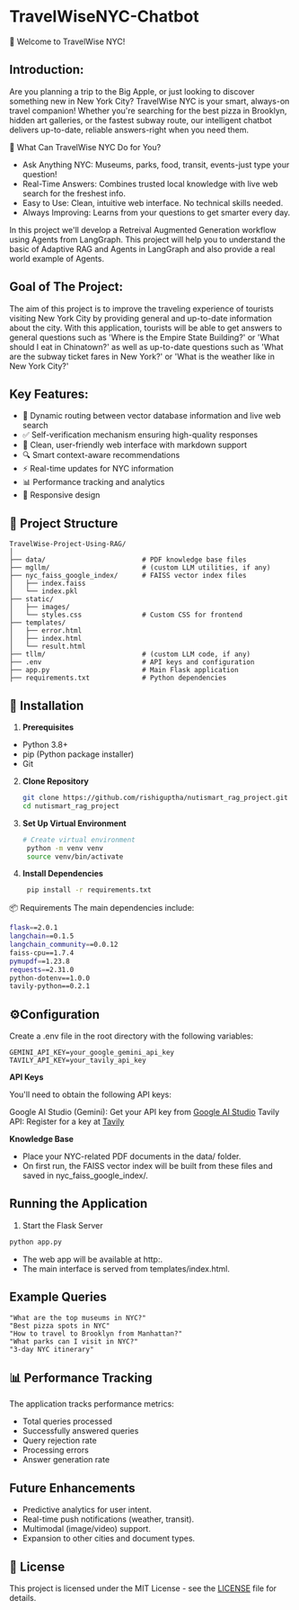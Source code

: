 # TravelWiseNYC-Chatbot
👋 Welcome to TravelWise NYC!

## Introduction:
Are you planning a trip to the Big Apple, or just looking to discover something new in New York City? TravelWise NYC is your smart, always-on travel companion!
Whether you're searching for the best pizza in Brooklyn, hidden art galleries, or the fastest subway route, our intelligent chatbot delivers up-to-date, reliable answers-right when you need them.

🚀 What Can TravelWise NYC Do for You?

- Ask Anything NYC: Museums, parks, food, transit, events-just type your question!
- Real-Time Answers: Combines trusted local knowledge with live web search for the freshest info.
- Easy to Use: Clean, intuitive web interface. No technical skills needed.
- Always Improving: Learns from your questions to get smarter every day.

In this project we'll develop a Retreival Augmented Generation workflow using Agents from LangGraph.
This project will help you to understand the basic of Adaptive RAG and Agents in LangGraph and also provide a real world example of Agents.

## Goal of The Project:
The aim of this project is to improve the traveling experience of tourists visiting New York City by providing general and up-to-date information about the city.
With this application, tourists will be able to get answers to general questions such as 'Where is the Empire State Building?' or 'What should I eat in Chinatown?' as well as up-to-date questions such as 'What are the subway ticket fares in New York?' or 'What is the weather like in New York City?'

## Key Features:

- 🧠 Dynamic routing between vector database information and live web search
- ✅ Self-verification mechanism ensuring high-quality responses
- 🎨 Clean, user-friendly web interface with markdown support
- 🔍 Smart context-aware recommendations
- ⚡ Real-time updates for NYC information
- 📊 Performance tracking and analytics
- 📱 Responsive design

## 📁 Project Structure

```
TravelWise-Project-Using-RAG/
│
├── data/                        # PDF knowledge base files
├── mgllm/                       # (custom LLM utilities, if any)
├── nyc_faiss_google_index/      # FAISS vector index files
│   ├── index.faiss
│   └── index.pkl
├── static/
│   ├── images/
│   └── styles.css               # Custom CSS for frontend
├── templates/
│   ├── error.html
│   ├── index.html
│   └── result.html
├── tllm/                        # (custom LLM code, if any)
├── .env                         # API keys and configuration
├── app.py                       # Main Flask application
├── requirements.txt             # Python dependencies

```

## 🔧 Installation

1. **Prerequisites**
- Python 3.8+
- pip (Python package installer)
- Git

2. **Clone Repository**
   ```bash
   git clone https://github.com/rishiguptha/nutismart_rag_project.git
   cd nutismart_rag_project
   ```

3. **Set Up Virtual Environment**
   ```bash
   # Create virtual environment
    python -m venv venv
    source venv/bin/activate
   ```
4. **Install Dependencies**
   ```bash
    pip install -r requirements.txt
   ```
📦 Requirements
 The main dependencies include:
   
  ``` bash
  flask==2.0.1
  langchain==0.1.5
  langchain_community==0.0.12
  faiss-cpu==1.7.4
  pymupdf==1.23.8
  requests==2.31.0
  python-dotenv==1.0.0
  tavily-python==0.2.1
  ```
## ⚙️**Configuration**

Create a .env file in the root directory with the following variables:
```
GEMINI_API_KEY=your_google_gemini_api_key
TAVILY_API_KEY=your_tavily_api_key
```

 **API Keys**
 
You'll need to obtain the following API keys:

Google AI Studio (Gemini): Get your API key from [Google AI Studio](https://aistudio.google.com/prompts/new_chat)
Tavily API: Register for a key at [Tavily](https://app.tavily.com/home)

**Knowledge Base**
- Place your NYC-related PDF documents in the data/ folder.
- On first run, the FAISS vector index will be built from these files and saved in nyc_faiss_google_index/.

## **Running the Application**
1. Start the Flask Server

``` bash
python app.py

```
- The web app will be available at http:.
- The main interface is served from templates/index.html.


## Example Queries

```
"What are the top museums in NYC?"
"Best pizza spots in NYC"
"How to travel to Brooklyn from Manhattan?"
"What parks can I visit in NYC?"
"3-day NYC itinerary"
```

## 📊 Performance Tracking
The application tracks performance metrics:

- Total queries processed
- Successfully answered queries
- Query rejection rate
- Processing errors
- Answer generation rate

## Future Enhancements
- Predictive analytics for user intent.
- Real-time push notifications (weather, transit).
- Multimodal (image/video) support.
- Expansion to other cities and document types.






## 📄 License
This project is licensed under the MIT License - see the [LICENSE](https://opensource.org/licenses/MIT) file for details.


